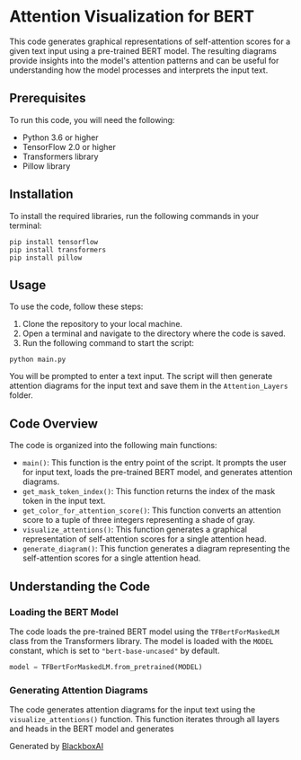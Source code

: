 # Attention Visualization for BERT

This code generates graphical representations of self-attention scores for a given text input using a pre-trained BERT model. The resulting diagrams provide insights into the model's attention patterns and can be useful for understanding how the model processes and interprets the input text.

## Prerequisites

To run this code, you will need the following:

- Python 3.6 or higher
- TensorFlow 2.0 or higher
- Transformers library
- Pillow library

## Installation

To install the required libraries, run the following commands in your terminal:

```
pip install tensorflow
pip install transformers
pip install pillow
```

## Usage

To use the code, follow these steps:

1. Clone the repository to your local machine.
2. Open a terminal and navigate to the directory where the code is saved.
3. Run the following command to start the script:

```
python main.py
```

You will be prompted to enter a text input. The script will then generate attention diagrams for the input text and save them in the `Attention_Layers` folder.

## Code Overview

The code is organized into the following main functions:

- `main()`: This function is the entry point of the script. It prompts the user for input text, loads the pre-trained BERT model, and generates attention diagrams.
- `get_mask_token_index()`: This function returns the index of the mask token in the input text.
- `get_color_for_attention_score()`: This function converts an attention score to a tuple of three integers representing a shade of gray.
- `visualize_attentions()`: This function generates a graphical representation of self-attention scores for a single attention head.
- `generate_diagram()`: This function generates a diagram representing the self-attention scores for a single attention head.

## Understanding the Code

### Loading the BERT Model

The code loads the pre-trained BERT model using the `TFBertForMaskedLM` class from the Transformers library. The model is loaded with the `MODEL` constant, which is set to `"bert-base-uncased"` by default.

```python
model = TFBertForMaskedLM.from_pretrained(MODEL)
```

### Generating Attention Diagrams

The code generates attention diagrams for the input text using the `visualize_attentions()` function. This function iterates through all layers and heads in the BERT model and generates

Generated by [BlackboxAI](https://www.blackbox.ai)